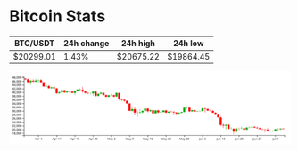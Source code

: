 # Bitcoin Stats

BTC/USDT|24h change|24h high|24h low|
|---|---|---|---|
|$20299.01|1.43%|$20675.22|$19864.45|

<img src="./chart.svg">
